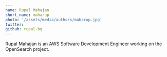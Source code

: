 ```yaml
---
name: Rupal Mahajan
short_name: maharup
photo: '/assets/media/authors/maharup.jpg'
twitter:
github: rupal-bq
---
```


Rupal Mahajan is an AWS Software Development Engineer working on the OpenSearch project.
